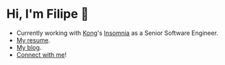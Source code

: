 # Hi, I'm Filipe 👋

- Currently working with [Kong](https://konghq.com)'s [Insomnia](https://github.com/Kong/insomnia) as a Senior Software Engineer. 
- [My resume](https://filfreire.com/cv.pdf).
- [My blog](https://filfreire.com). 
- [Connect with me](https://filfreire.com/connect/)!


